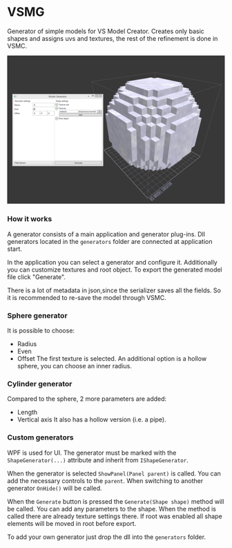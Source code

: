 # VSMG
Generator of simple models for VS Model Creator. Creates only basic shapes and assigns uvs and textures, the rest of the refinement is done in VSMC.

![img](preview.png)

### How it works
A generator consists of a main application and generator plug-ins. Dll generators located in the `generators` folder are connected at application start.

In the application you can select a generator and configure it. Additionally you can customize textures and root object. To export the generated model file click "Generate".

There is a lot of metadata in json,since the serializer saves all the fields. So it is recommended to re-save the model through VSMC.

### Sphere generator
It is possible to choose:
- Radius
- Even
- Offset
The first texture is selected.
An additional option is a hollow sphere, you can choose an inner radius.

### Cylinder generator
Compared to the sphere, 2 more parameters are added:
- Length
- Vertical axis
It also has a hollow version (i.e. a pipe).

### Custom generators
WPF is used for UI. The generator must be marked with the `ShapeGenerator(...)` attribute and inherit from `IShapeGenerator`.

When the generator is selected `ShowPanel(Panel parent)` is called. You can add the necessary controls to the `parent`. When switching to another generator `OnHide()` will be called.

When the `Generate` button is pressed the `Generate(Shape shape)` method will be called. You can add any parameters to the shape. When the method is called there are already texture settings there. If root was enabled all shape elements will be moved in root before export.

To add your own generator just drop the dll into the `generators` folder.
